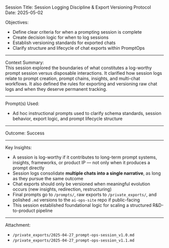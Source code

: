 Session Title: Session Logging Discipline & Export Versioning Protocol  
Date: 2025-05-02  

Objectives:  
- Define clear criteria for when a prompting session is complete  
- Create decision logic for when to log sessions  
- Establish versioning standards for exported chats  
- Clarify structure and lifecycle of chat exports within PromptOps

---

Context Summary:  
This session explored the boundaries of what constitutes a log-worthy prompt session versus disposable interactions. It clarified how session logs relate to prompt creation, prompt chains, insights, and multi-chat workflows. It also defined the rules for exporting and versioning raw chat logs and when they deserve permanent tracking.

---

Prompt(s) Used:  
- Ad hoc instructional prompts used to clarify schema standards, session behavior, export logic, and prompt lifecycle structure

---

Outcome: Success

---

Key Insights:
- A session is log-worthy if it contributes to long-term prompt systems, insights, frameworks, or product IP — not only when it produces a prompt directly
- Session logs consolidate **multiple chats into a single narrative**, as long as they pursue the same outcome
- Chat exports should only be versioned when meaningful evolution occurs (new insights, redirection, restructuring)
- Final prompts go to `/prompts/`, raw exports to `/private_exports/`, and polished `.md` versions to the `ai-ops-site` repo if public-facing
- This session established foundational logic for scaling a structured R&D-to-product pipeline

---

Attachment:  
- `/private_exports/2025-04-27_prompt-ops-session_v1.0.md`  
- `/private_exports/2025-04-27_prompt-ops-session_v1.1.md`

